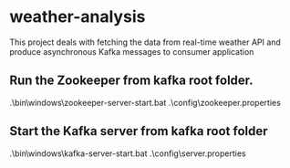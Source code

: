 # weather-analysis
This project deals with fetching the data from real-time weather API and produce asynchronous Kafka messages to consumer application

## Run the Zookeeper from kafka root folder.
.\bin\windows\zookeeper-server-start.bat .\config\zookeeper.properties

## Start the Kafka server from kafka root folder 
.\bin\windows\kafka-server-start.bat .\config\server.properties

